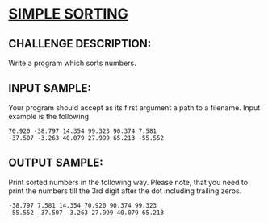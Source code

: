# [SIMPLE SORTING]

## CHALLENGE DESCRIPTION:

Write a program which sorts numbers.

## INPUT SAMPLE:

Your program should accept as its first argument a path to a filename. Input example is the following

```
70.920 -38.797 14.354 99.323 90.374 7.581
-37.507 -3.263 40.079 27.999 65.213 -55.552
```

## OUTPUT SAMPLE:

Print sorted numbers in the following way. Please note, that you need to print the numbers till the 3rd digit after the dot including trailing zeros.

```
-38.797 7.581 14.354 70.920 90.374 99.323
-55.552 -37.507 -3.263 27.999 40.079 65.213
```

[SIMPLE SORTING]:https://www.codeeval.com/open_challenges/91/
